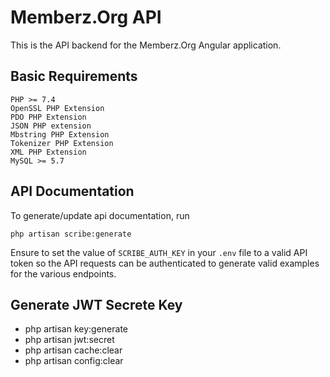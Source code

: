 # Memberz.Org API
This is the API backend for the Memberz.Org Angular application.

## Basic Requirements
	PHP >= 7.4
	OpenSSL PHP Extension
	PDO PHP Extension
    JSON PHP extension
	Mbstring PHP Extension
	Tokenizer PHP Extension
	XML PHP Extension
	MySQL >= 5.7

## API Documentation
To generate/update api documentation, run
```
php artisan scribe:generate
```
Ensure to set the value of `SCRIBE_AUTH_KEY` in your `.env` file to a valid API token so the API requests can
be authenticated to generate valid examples for the various endpoints.

## Generate JWT Secrete Key
 - php artisan key:generate
 - php artisan jwt:secret
 - php artisan cache:clear
 - php artisan config:clear
